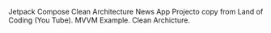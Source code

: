 Jetpack Compose Clean Architecture News App
Projecto copy from Land of Coding (You Tube).
MVVM Example.
Clean Archicture.
